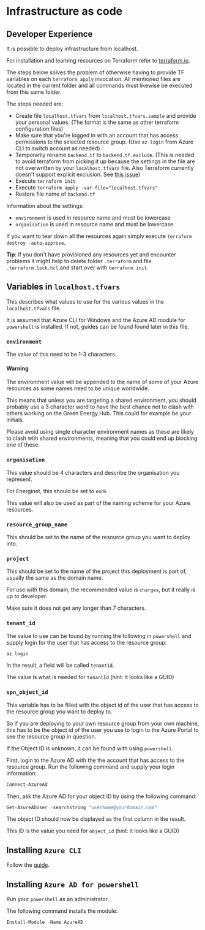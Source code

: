# Infrastructure as code

## Developer Experience

It is possible to deploy infrastructure from localhost.

For installation and learning resources on Terraform refer to [terraform.io](https://www.terraform.io).

The steps below solves the problem of otherwise having to provide TF variables on each `terraform apply` invocation. All mentioned files are
located in the current folder and all commands must likewise be executed from this same folder.

The steps needed are:

- Create file `localhost.tfvars` from `localhost.tfvars.sample` and provide your personal values.
  (The format is the same as other terraform configuration files)
- Make sure that you're logged in with an account that has access permissions to the selected resource group.
  (Use `az login` from Azure CLI to switch account as needed)
- Temporarily rename `backend.tf` to `backend.tf.exclude`.
  (This is needed to avoid terraform from picking it up because the settings in the file are not overwritten by your
  `localhost.tfvars` file. Also Terraform currently doesn't support explicit exclusion. See [this issue](https://github.com/hashicorp/terraform/issues/2253))
- Execute `terraform init`
- Execute `terraform apply -var-file="localhost.tfvars"`
- Restore file name of `backend.tf`

Information about the settings:

- `environment` is used in resource name and must be lowercase
- `organisation` is used in resource name and must be lowercase

If you want to tear down all the resources again simply execute `terraform destroy -auto-approve`.

**Tip**: If you don't have provisioned any resources yet and encounter problems it might help to delete folder `.terraform` and file `.terraform.lock.hcl` and start over with `terraform init`.

## Variables in `localhost.tfvars`

This describes what values to use for the various values in the `localhost.tfvars` file.

It is assumed that Azure CLI for Windows and the Azure AD module for `powershell` is installed. If not, guides can be found found later in this file.

### `environment`

The value of this need to be 1-3 characters.

#### Warning

The environment value will be appended to the name of some of your Azure resources as some names need to be unique worldwide.

This means that unless you are targeting a shared environment, you should probably use a 3 character word to have the best chance not to clash with others working on the Green Energy Hub. This could for example be your initials.

Please avoid using single character environment names as these are likely to clash with shared environments, meaning that you could end up blocking one of these.

### `organisation`

This value should be 4 characters and describe the organisation you represent.

For Energinet, this should be set to `endk`

This value will also be used as part of the naming scheme for your Azure resources.

### `resource_group_name`

This should be set to the name of the resource group you want to deploy into.

### `project`

This should be set to the name of the project this deployment is part of, usually the same as the domain name.

For use with this domain, the recommended value is `charges`, but it really is up to developer.

Make sure it does not get any longer than 7 characters.

### `tenant_id`

The value to use can be found by running the following in `powershell` and supply login for the user that has access to the resource group:

```PowerShell
az login
```

In the result, a field will be called `tenantId`.

The value is what is needed for `tenantId` (hint: it looks like a GUID)

### `spn_object_id`

This variable has to be filled with the object id of the user that has access to the resource group you want to deploy to.

So if you are deploying to your own resource group from your own machine, this has to be the object id of the user you use to login to the Azure Portal to see the resource group in question.

If the Object ID is unknown, it can be found with using `powershell`.

First, login to the Azure AD with the the account that has access to the resource group. Run the following command and supply your login information:

```PowerShell
Connect-AzureAd
```

Then, ask the Azure AD for your object ID by using the following command:

```PowerShell
Get-AzureADUser -searchstring "username@yourdomain.com"
```

The object ID should now be displayed as the first column in the result.

This ID is the value you need for `object_id` (hint: it looks like a GUID)

## Installing `Azure CLI`

Follow the [guide](https://docs.microsoft.com/en-us/cli/azure/install-azure-cli).

## Installing `Azure AD for powershell`

Run your `powershell` as an administrator.

The following command installs the module:

```PowerShell
Install-Module -Name AzureAD
```

